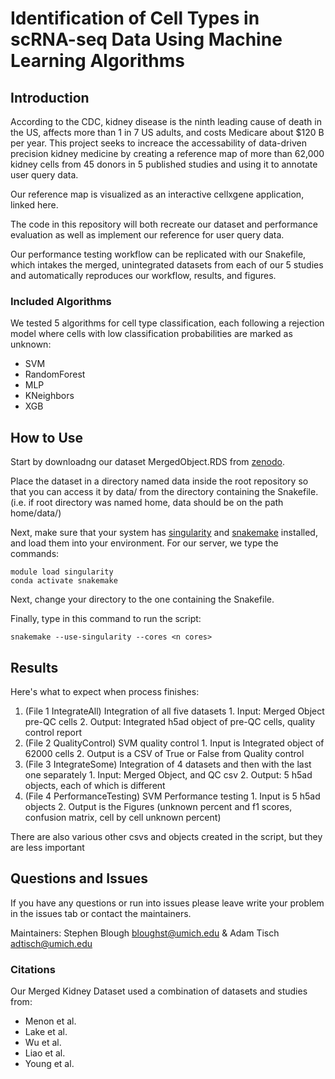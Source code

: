 # Identification of Cell Types in scRNA-seq Data Using Machine Learning Algorithms

## Introduction
According to the CDC, kidney disease is the ninth leading cause of death in the US, affects more than 1 in 7 US adults, and costs Medicare about $120 B per year. This project seeks to increace the accessability of data-driven precision kidney medicine by creating a reference map of more than 62,000 kidney cells from 45 donors in 5 published studies and using it to annotate user query data. 

Our reference map is visualized as an interactive cellxgene application, linked here.

The code in this repository will both recreate our dataset and performance evaluation as well as implement our reference for user query data.

Our performance testing workflow can be replicated with our Snakefile, which intakes the merged, unintegrated datasets from each of our 5 studies and automatically reproduces our workflow, results, and figures. 

### Included Algorithms
We tested 5 algorithms for cell type classification, each following a rejection model where cells with low classification probabilities are marked as unknown:
- SVM
- RandomForest
- MLP
- KNeighbors
- XGB

## How to Use

Start by downloadng our dataset MergedObject.RDS from [zenodo](https://zenodo.org/record/4671060#.YG5Dby1h0YI).

Place the dataset in a directory named data inside the root repository so that you can access it by data/ from the directory containing the Snakefile. (i.e. if root directory was named home, data should be on the path home/data/)

Next, make sure that your system has [singularity](https://sylabs.io/guides/3.0/user-guide/installation.html) and [snakemake](https://snakemake.readthedocs.io/en/stable/getting_started/installation.html) installed, and load them into your environment. For our server, we type the commands: 
```
module load singularity 
conda activate snakemake
```
Next, change your directory to the one containing the Snakefile.

Finally, type in this command to run the script: 
```
snakemake --use-singularity --cores <n cores>
```
## Results
Here's what to expect when process finishes:
1. (File 1 IntegrateAll) Integration of all five datasets
        1. Input: Merged Object pre-QC cells
        2. Output: Integrated h5ad object of pre-QC cells, quality control report
2. (File 2 QualityControl) SVM quality control
        1. Input is Integrated object of 62000 cells
        2. Output is a CSV of True or False from Quality control
3. (File 3 IntegrateSome) Integration of 4 datasets and then with the last one separately
        1. Input: Merged Object, and QC csv
        2. Output: 5 h5ad objects, each of which is different
4. (File 4 PerformanceTesting) SVM Performance testing
        1. Input is 5 h5ad objects 
        2. Output is the Figures (unknown percent and f1 scores, confusion matrix, cell by cell unknown percent)

There are also various other csvs and objects created in the script, but they are less important

## Questions and Issues
If you have any questions or run into issues please leave write your problem in the issues tab or contact the maintainers.

Maintainers: Stephen Blough <bloughst@umich.edu> & Adam Tisch <adtisch@umich.edu>

### Citations
Our Merged Kidney Dataset used a combination of datasets and studies from:
- Menon et al.
- Lake et al.
- Wu et al.
- Liao et al.
- Young et al.


